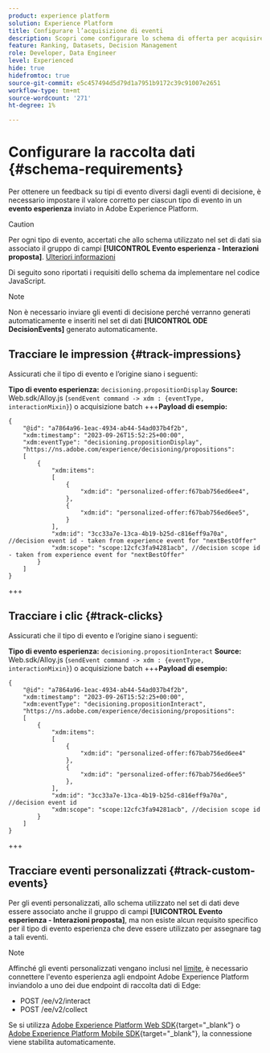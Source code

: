 ```yaml
---
product: experience platform
solution: Experience Platform
title: Configurare l’acquisizione di eventi
description: Scopri come configurare lo schema di offerta per acquisire gli eventi
feature: Ranking, Datasets, Decision Management
role: Developer, Data Engineer
level: Experienced
hide: true
hidefromtoc: true
source-git-commit: e5c457494d5d79d1a7951b9172c39c91007e2651
workflow-type: tm+mt
source-wordcount: '271'
ht-degree: 1%

---
```


# Configurare la raccolta dati {#schema-requirements}

Per ottenere un feedback su tipi di evento diversi dagli eventi di decisione, è necessario impostare il valore corretto per ciascun tipo di evento in un **evento esperienza** inviato in Adobe Experience Platform.

>[!CAUTION]
>
>Per ogni tipo di evento, accertati che allo schema utilizzato nel set di dati sia associato il gruppo di campi **[!UICONTROL Evento esperienza - Interazioni proposta]**. [Ulteriori informazioni](create-dataset.md)

Di seguito sono riportati i requisiti dello schema da implementare nel codice JavaScript.

>[!NOTE]
>
>Non è necessario inviare gli eventi di decisione perché verranno generati automaticamente e inseriti nel set di dati **[!UICONTROL ODE DecisionEvents]**<!--to check--> generato automaticamente.

## Tracciare le impression {#track-impressions}

Assicurati che il tipo di evento e l’origine siano i seguenti:

**Tipo di evento esperienza:** `decisioning.propositionDisplay`
**Source:** Web.sdk/Alloy.js (`sendEvent command -> xdm : {eventType, interactionMixin}`) o acquisizione batch
+++**Payload di esempio:**

```
{
    "@id": "a7864a96-1eac-4934-ab44-54ad037b4f2b",
    "xdm:timestamp": "2023-09-26T15:52:25+00:00",
    "xdm:eventType": "decisioning.propositionDisplay",
    "https://ns.adobe.com/experience/decisioning/propositions":
    [
        {
            "xdm:items":
            [
                {
                    "xdm:id": "personalized-offer:f67bab756ed6ee4",
                },
                {
                    "xdm:id": "personalized-offer:f67bab756ed6ee5",
                }
            ],
            "xdm:id": "3cc33a7e-13ca-4b19-b25d-c816eff9a70a", //decision event id - taken from experience event for "nextBestOffer"
            "xdm:scope": "scope:12cfc3fa94281acb", //decision scope id - taken from experience event for "nextBestOffer"
        }
    ]
}
```

+++

## Tracciare i clic {#track-clicks}

Assicurati che il tipo di evento e l’origine siano i seguenti:

**Tipo di evento esperienza:** `decisioning.propositionInteract`
**Source:** Web.sdk/Alloy.js (`sendEvent command -> xdm : {eventType, interactionMixin}`) o acquisizione batch
+++**Payload di esempio:**

```
{
    "@id": "a7864a96-1eac-4934-ab44-54ad037b4f2b",
    "xdm:timestamp": "2023-09-26T15:52:25+00:00",
    "xdm:eventType": "decisioning.propositionInteract",
    "https://ns.adobe.com/experience/decisioning/propositions":
    [
        {
            "xdm:items":
            [
                {
                    "xdm:id": "personalized-offer:f67bab756ed6ee4"
                },
                {
                    "xdm:id": "personalized-offer:f67bab756ed6ee5"
                },
            ],
            "xdm:id": "3cc33a7e-13ca-4b19-b25d-c816eff9a70a", //decision event id
            "xdm:scope": "scope:12cfc3fa94281acb", //decision scope id
        }
    ]
}
```

+++

## Tracciare eventi personalizzati {#track-custom-events}

Per gli eventi personalizzati, allo schema utilizzato nel set di dati deve essere associato anche il gruppo di campi **[!UICONTROL Evento esperienza - Interazioni proposta]**, ma non esiste alcun requisito specifico per il tipo di evento esperienza che deve essere utilizzato per assegnare tag a tali eventi.

>[!NOTE]
>
>Affinché gli eventi personalizzati vengano inclusi nel [limite](../items.md#capping), è necessario connettere l&#39;evento esperienza agli endpoint Adobe Experience Platform inviandolo a uno dei due endpoint di raccolta dati di Edge:
>
>* POST /ee/v2/interact
>* POST /ee/v2/collect
>
>Se si utilizza [Adobe Experience Platform Web SDK](https://experienceleague.adobe.com/docs/experience-platform/edge/home.html?lang=it){target="_blank"} o [Adobe Experience Platform Mobile SDK](https://experienceleague.adobe.com/docs/platform-learn/data-collection/mobile-sdk/overview.html?lang=it){target="_blank"}, la connessione viene stabilita automaticamente.
